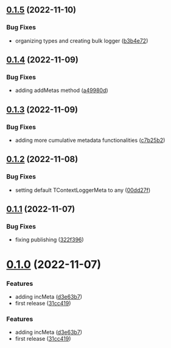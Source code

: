 ## [0.1.5](https://github.com/maxmilhas/winston-context-logger/compare/v0.1.4...v0.1.5) (2022-11-10)


### Bug Fixes

* organizing types and creating bulk logger ([b3b4e72](https://github.com/maxmilhas/winston-context-logger/commit/b3b4e72d7465878bff12ff9b713da6944a09a61a))

## [0.1.4](https://github.com/maxmilhas/winston-context-logger/compare/v0.1.3...v0.1.4) (2022-11-09)


### Bug Fixes

* adding addMetas method ([a49980d](https://github.com/maxmilhas/winston-context-logger/commit/a49980d0779d51dd49523ad43491621f229ed25a))

## [0.1.3](https://github.com/maxmilhas/winston-context-logger/compare/v0.1.2...v0.1.3) (2022-11-09)


### Bug Fixes

* adding more cumulative metadata functionalities ([c7b25b2](https://github.com/maxmilhas/winston-context-logger/commit/c7b25b2c15f7442461def4ddced4fc699c7c222c))

## [0.1.2](https://github.com/maxmilhas/winston-context-logger/compare/v0.1.1...v0.1.2) (2022-11-08)


### Bug Fixes

* setting default TContextLoggerMeta to any ([00dd27f](https://github.com/maxmilhas/winston-context-logger/commit/00dd27f3c01986371985e196cad553c97c8ff522))

## [0.1.1](https://github.com/maxmilhas/winston-context-logger/compare/v0.1.0...v0.1.1) (2022-11-07)


### Bug Fixes

* fixing publishing ([322f396](https://github.com/maxmilhas/winston-context-logger/commit/322f3968d73cb09858616e90ff881facb72f4d3c))

# [0.1.0](https://github.com/maxmilhas/winston-context-logger/compare/v0.0.0...v0.1.0) (2022-11-07)


### Features

* adding incMeta ([d3e63b7](https://github.com/maxmilhas/winston-context-logger/commit/d3e63b7bf3a3da5773610c77b60487effc5648b0))
* first release ([31cc419](https://github.com/maxmilhas/winston-context-logger/commit/31cc41915768dea840ebca8ecfc6b74ad6a33891))

### Features

* adding incMeta ([d3e63b7](https://github.com/maxmilhas/winston-context-logger/commit/d3e63b7bf3a3da5773610c77b60487effc5648b0))
* first release ([31cc419](https://github.com/maxmilhas/winston-context-logger/commit/31cc41915768dea840ebca8ecfc6b74ad6a33891))
